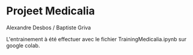 # Projeet Medicalia

Alexandre Desbos / Baptiste Griva

L'entrainement à été effectuer avec le fichier TrainingMedicalia.ipynb sur google colab.



